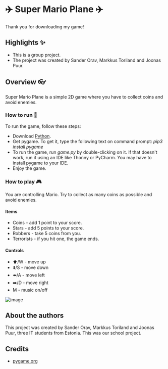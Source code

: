 # ✈️ Super Mario Plane ✈️
Thank you for downloading my game!

## Highlights ✨
* This is a group project.
* The project was created by Sander Orav, Markkus Toriland and Joonas Puur.

## Overview 👓
Super Mario Plane is a simple 2D game where you have to collect coins and avoid enemies.

### How to run 🏃
To run the game, follow these steps:
* Download [Python](https://www.python.org/downloads/).
* Get pygame. To get it, type the following text on command prompt: _pip3 install pygame_
* To run the game, run _game.py_ by double-clicking on it. If that doesn't work, run it using an IDE like Thonny or PyCharm. You may have to install pygame to your IDE.
* Enjoy the game.

### How to play 🎮
You are controlling Mario. Try to collect as many coins as possible and avoid enemies.

#### Items
* Coins - add 1 point to your score.
* Stars - add 5 points to your score.
* Robbers - take 5 coins from you.
* Terrorists - if you hit one, the game ends.
#### Controls
* ⬆️/W - move up
* ⬇️/S - move down
* ⬅️/A - move left
* ➡️/D - move right
* M - music on/off

![image](https://github.com/sanderorav/eepiline-projekt/assets/150243675/67e2ff2e-4e93-4012-8e26-32b91b16d7c5)

## About the authors
This project was created by Sander Orav, Markkus Toriland and Joonas Puur, three IT students from Estonia. This was our school project.

## Credits
* [pygame.org](https://www.pygame.org/news)
